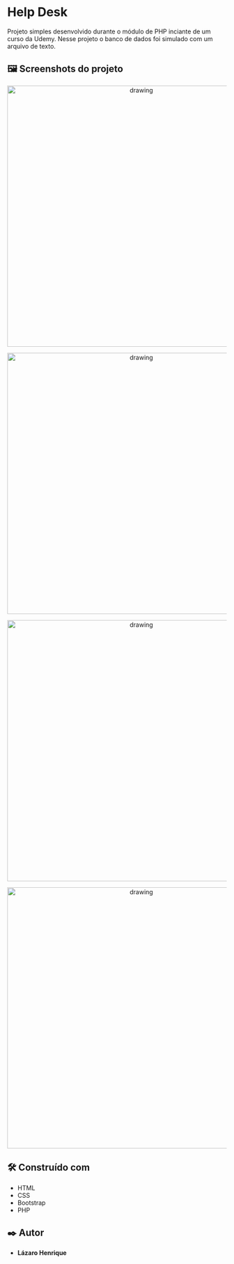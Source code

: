 # Help Desk

Projeto simples desenvolvido durante o módulo de PHP inciante de um curso da Udemy. Nesse projeto o banco de dados foi simulado com um arquivo de texto.

## 🖼 Screenshots do projeto

<p align="center">
  <img align="center" src="https://user-images.githubusercontent.com/78514404/210101650-c53be431-0a03-4d8f-b7d3-f849ce7658af.PNG" alt="drawing" width="600"/>
</p>

<p align="center">
  <img align="center" src="https://user-images.githubusercontent.com/78514404/210101644-b7fc83f6-c8dc-477d-9d61-845977de3650.PNG" alt="drawing" width="600"/>
</p>

<p align="center">
  <img align="center" src="https://user-images.githubusercontent.com/78514404/210101646-0ca1a653-52d0-4b39-8901-2586d55708ee.PNG" alt="drawing" width="600"/>
</p>

<p align="center">
  <img align="center" src="https://user-images.githubusercontent.com/78514404/210101647-4b4fb0b2-6e01-455c-bb14-951ed8f4b53e.PNG" alt="drawing" width="600"/>
</p>


## 🛠️ Construído com

* HTML
* CSS
* Bootstrap
* PHP

## ✒️ Autor

* **Lázaro Henrique** 



